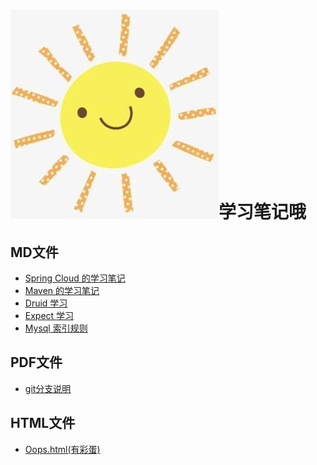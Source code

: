 # ![标题图](./img/logo.jpg)学习笔记哦

MD文件
---

* [Spring Cloud 的学习笔记](./md/SpringCloud学习笔记.md)
* [Maven 的学习笔记](./md/maven学习笔记.md)
* [Druid 学习](./md/Druid学习.md) 
* [Expect 学习](./md/expect学习.md)
* [Mysql 索引规则](./md/Mysql索引规则.md)

PDF文件
---

* [git分支说明](./pdf/git分支说明.pdf)

HTML文件
---

* [Oops.html(有彩蛋)](./oops.html)